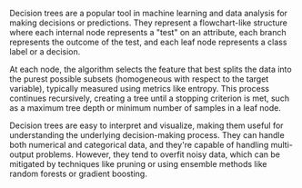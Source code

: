 Decision trees are a popular tool in machine learning and data analysis for making decisions or predictions. They represent a flowchart-like structure where each internal node represents a "test" on an attribute, each branch represents the outcome of the test, and each leaf node represents a class label or a decision.

At each node, the algorithm selects the feature that best splits the data into the purest possible subsets (homogeneous with respect to the target variable), typically measured using metrics like entropy. This process continues recursively, creating a tree until a stopping criterion is met, such as a maximum tree depth or minimum number of samples in a leaf node.

Decision trees are easy to interpret and visualize, making them useful for understanding the underlying decision-making process. They can handle both numerical and categorical data, and they're capable of handling multi-output problems. However, they tend to overfit noisy data, which can be mitigated by techniques like pruning or using ensemble methods like random forests or gradient boosting.